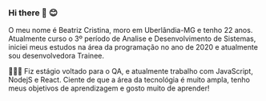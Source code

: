### Hi there 👋  😊 

  O meu nome é Beatriz Cristina, moro em Uberlândia-MG e tenho 22 anos. Atualmente curso o 3º período de Analise e Desenvolvimento de Sistemas, iniciei meus estudos na área da programação no ano de 2020 e atualmente sou desenvolvedora Trainee.
  
  
 👩🏻‍💻 Fiz estágio voltado para o QA, e atualmente trabalho com JavaScript, NodejS e React. Ciente de que a área da tecnológia é muito ampla, tenho meus objetivos de aprendizagem e  gosto muito  de aprender!

